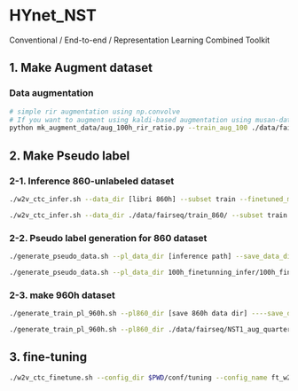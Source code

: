 # HYnet_NST
Conventional / End-to-end / Representation Learning Combined Toolkit

## 1. Make Augment dataset
### Data augmentation
```bash
# simple rir augmentation using np.convolve
# If you want to augment using kaldi-based augmentation using musan-dataset, contact JS
python mk_augment_data/aug_100h_rir_ratio.py --train_aug_100 ./data/fairseq/train_aug100_half --train_aug_DB /DB/LibriSpeech/LibriSpeech/train_aug100_half --aug_ratio 50   
```



## 2. Make Pseudo label
### 2-1. Inference 860-unlabeled dataset
```bash
./w2v_ctc_infer.sh --data_dir [libri 860h] --subset train --finetuned_model [model path] --inference_result [inference path]

./w2v_ctc_infer.sh --data_dir ./data/fairseq/train_860/ --subset train --finetuned_model ./models/100h_finetuned_rir_aug_quarter_jpong3_conf/checkpoints/checkpoint_best.pt --inference_result 100h_finetunning_infer/100h_finetuned_rir_aug_quarter_jpong3_conf
```

### 2-2. Pseudo label generation for 860 dataset
```bash
./generate_pseudo_data.sh --pl_data_dir [inference path] --save_data_dir [save 860h data dir]

./generate_pseudo_data.sh --pl_data_dir 100h_finetunning_infer/100h_finetuned_rir_aug_quarter_jpong3_conf --save_data_dir ./data/fairseq/NST1_aug_quarter_ft_860_pl_viterbi
```

### 2-3. make 960h dataset
```bash
./generate_train_pl_960h.sh --pl860_dir [save 860h data dir] ----save_data_dir [save 960h data dir]

./generate_train_pl_960h.sh --pl860_dir ./data/fairseq/NST1_aug_quarter_ft_860_pl_viterbi ----save_data_dir ./data/fairseq/NST1_aug_quarter_ft_l100_pl860_viterbi

```


## 3. fine-tuning
```bash
./w2v_ctc_finetune.sh --config_dir $PWD/conf/tuning --config_name ft_w2v_large_960h_asml3 --pretrained_model $PWD/models/public_fairseq_models/960h_pretrained_no_finetuned/libri960_big.pt --data_dir $PWD/data/fairseq/NST1_aug_quarter_ft_l100_pl860_viterbi/
```